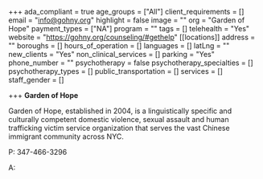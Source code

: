+++
ada_compliant = true
age_groups = ["All"]
client_requirements = []
email = "info@gohny.org"
highlight = false
image = ""
org = "Garden of Hope"
payment_types = ["NA"]
program = ""
tags = []
telehealth = "Yes"
website = "https://gohny.org/counseling/#gethelp"
[[locations]]
address = ""
boroughs = []
hours_of_operation = []
languages = []
latLng = ""
new_clients = "Yes"
non_clinical_services = []
parking = "Yes"
phone_number = ""
psychotherapy = false
psychotherapy_specialties = []
psychotherapy_types = []
public_transportation = []
services = []
staff_gender = []

+++
**Garden of Hope**

Garden of Hope, established in 2004, is a linguistically specific and culturally competent domestic violence, sexual assault and human trafficking victim service organization that serves the vast Chinese immigrant community across NYC.

P: 347-466-3296

A: 